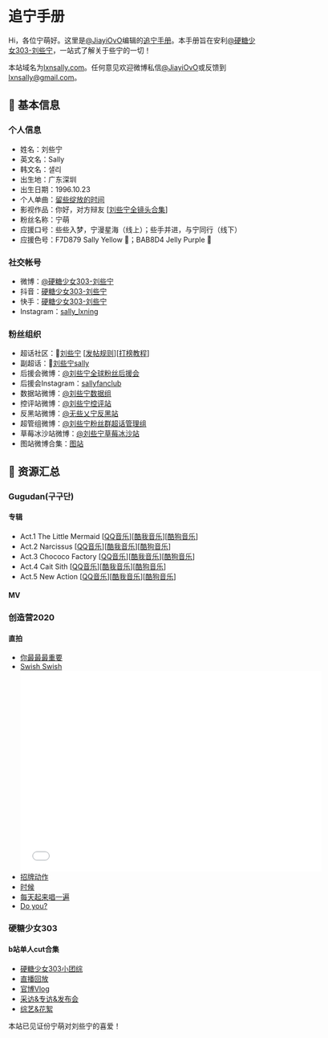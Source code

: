 # 追宁手册

Hi，各位宁萌好。这里是[@JiayiOvO](https://weibo.com/u/6049671192)编辑的[追宁手册](https://lxnsally.com)。本手册旨在安利[@硬糖少女303-刘些宁](https://weibo.com/gugudansally)，一站式了解关于些宁的一切！

本站域名为[lxnsally.com](https://lxnsally.com)。任何意见欢迎微博私信[@JiayiOvO](https://weibo.com/u/6049671192)或反馈到[lxnsally@gmail.com](mailto:lxnsally@gmail.com)。

## :lemon: 基本信息

### 个人信息
+ 姓名：刘些宁
+ 英文名：Sally
+ 韩文名：샐리
+ 出生地：广东深圳
+ 出生日期：1996.10.23
+ 个人单曲：[留些绽放的时间](https://y.qq.com/n/yqq/song/004bMAZT1KjaQD.html?ADTAG=h5_playsong&no_redirect=1)
+ 影视作品：你好，对方辩友 [[刘些宁全镜头合集](https://www.bilibili.com/video/BV1fC4y1b7mZ?from=search&seid=12506118044321285554)]
+ 粉丝名称：宁萌
+ 应援口号：些些入梦，宁漫星海（线上）；些手并进，与宁同行（线下）
+ 应援色号：F7D879 Sally Yellow :yellow_heart:；BAB8D4 Jelly Purple :purple_heart:

### 社交帐号
+ 微博：[@硬糖少女303-刘些宁](https://weibo.com/gugudansally)
+ 抖音：[硬糖少女303-刘些宁](https://v.douyin.com/J5xnEMo/)
+ 快手：[硬糖少女303-刘些宁](https://v.kuaishou.com/5xhW3P)
+ Instagram：[sally_lxning](https://www.instagram.com/sally_lxning/?hl=zh-cn)

### 粉丝组织
+ 超话社区：:gem:[刘些宁](https://weibo.com/p/100808b8e52cae25b51d2d62e788e5666d8662/super_index) [[发帖规则](http://t.cn/A6yU1f7P)][[打榜教程](http://t.cn/A62Q3hKv)]
+ 副超话：:gem:[刘些宁sally](https://weibo.com/p/100808baa8c7be6515220d8905265ba6bd2c1e/super_index)
+ 后援会微博：[@刘些宁全球粉丝后援会](https://weibo.com/u/5117144473?refer_flag=1001030103_&is_all=1)
+ 后援会Instagram：[sallyfanclub](https://www.instagram.com/sallyfanclub/)
+ 数据站微博：[@刘些宁数据组](https://weibo.com/u/7483388793?from=feed&loc=at&nick=%E5%88%98%E4%BA%9B%E5%AE%81%E6%95%B0%E6%8D%AE%E7%BB%84&is_all=1)
+ 控评站微博：[@刘些宁控评站](https://weibo.com/u/7454012344?from=feed&loc=at&nick=%E5%88%98%E4%BA%9B%E5%AE%81%E6%8E%A7%E8%AF%84%E7%AB%99)
+ 反黑站微博：[@无些乂宁反黑站](https://weibo.com/n/%E6%97%A0%E4%BA%9B%E4%B9%82%E5%AE%81%E5%8F%8D%E9%BB%91%E7%AB%99?from=feed&loc=at)
+ 超管组微博：[@刘些宁粉丝群超话管理组](https://weibo.com/u/7293906567)
+ 草莓冰沙站微博：[@刘些宁草莓冰沙站](https://weibo.com/u/6048947193?profile_ftype=1&is_all=1#_rnd1603991867301)
+ 图站微博合集：[图站](https://weibo.com/p/1005055117144473/follow?relate=recomm_group_list&from=rel&wvr=5#place)

## :lemon: 资源汇总

### Gugudan(구구단)

#### 专辑
+ Act.1 The Little Mermaid [[QQ音乐](https://y.qq.com/n/yqq/album/0041hs3X1ZW8Pw.html)][[酷我音乐](http://www.kuwo.cn/album_detail/558537)][[酷狗音乐](https://www.kugou.com/yy/album/single/1744545.html)]
+ Act.2 Narcissus [[QQ音乐](https://y.qq.com/n/yqq/album/001vsBsx4GnIB7.html)][[酷我音乐](http://www.kuwo.cn/album_detail/2149808)][[酷狗音乐](https://www.kugou.com/yy/album/single/1974935.html)]
+ Act.3 Chococo Factory [[QQ音乐](https://y.qq.com/n/yqq/album/003X0SfH0XTSzC.html)][[酷我音乐](http://www.kuwo.cn/album_detail/4547927)][[酷狗音乐](https://www.kugou.com/yy/album/single/5745744.html)]
+ Act.4 Cait Sith [[QQ音乐](https://y.qq.com/n/yqq/album/002lvQoJ0BOsrQ.html)][[酷我音乐](http://www.kuwo.cn/album_detail/5384978)][[酷狗音乐](https://www.kugou.com/yy/album/single/8332361.html)]
+ Act.5 New Action [[QQ音乐](https://y.qq.com/n/yqq/album/002z1NpV3wNQEF.html)][[酷我音乐](http://www.kuwo.cn/album_detail/7432024)][[酷狗音乐](https://www.kugou.com/yy/album/single/12219271.html)]

#### MV

### 创造营2020

#### 直拍
+ [你最最最重要](https://v.qq.com/x/cover/mzc00200ey22zjz/q0033otxpvi.html)
+ [Swish Swish](https://www.bilibili.com/video/BV1hQ4y1N7m7?from=search&seid=4682206765816492023)<div markdown="0"><iframe height="400" width="600" src="//player.bilibili.com/player.html?aid=883505038&bvid=BV1wK4y147ao&cid=203626337&page=1" scrolling="no" border="0" frameborder="no" framespacing="0" allowfullscreen="true"> </iframe></div>
+ [招牌动作](http://t.cn/A6Ak2CeK)
+ [时候](http://t.cn/A62oTraD)
+ [每天起来唱一遍](http://t.cn/A6LNLJdw)
+ [Do you?](http://m.v.qq.com/x/cover/x/mzc00200jl5tm9a/g0034of97g7.html?&url_from=share&second_share=0&share_from=copy)

### 硬糖少女303

#### b站单人cut合集
+ [硬糖少女303小团综](https://space.bilibili.com/637030369/channel/detail?cid=154570)
+ [直播回放](https://space.bilibili.com/637030369/channel/detail?cid=154571)
+ [官博Vlog](https://space.bilibili.com/637030369/channel/detail?cid=150875)
+ [采访&专访&发布会](https://space.bilibili.com/637030369/channel/detail?cid=150874)
+ [综艺&花絮](https://space.bilibili.com/637030369/channel/detail?cid=150871)

<div markdown="0"><script async src="//busuanzi.ibruce.info/busuanzi/2.3/busuanzi.pure.mini.js"></script>
            <span id="busuanzi_container_site_pv">本站已见证<span id="busuanzi_value_site_pv"></span>份宁萌对刘些宁的喜爱！</span></div>
        
